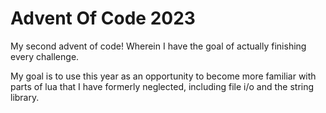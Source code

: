 # Advent Of Code 2023
My second advent of code! Wherein I have the goal of actually finishing every challenge.

My goal is to use this year as an opportunity to become more familiar with parts of lua that I have formerly neglected, including file i/o and the string library.
